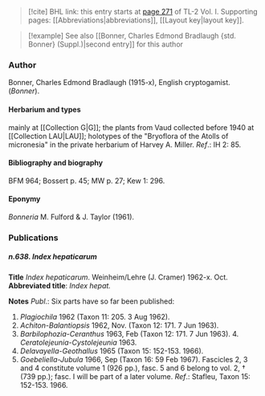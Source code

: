 > [!cite] BHL link: this entry starts at [page 271](https://www.biodiversitylibrary.org/item/103414#page/319/mode/1up) of TL-2 Vol. I.
> Supporting pages: [[Abbreviations|abbreviations]], [[Layout key|layout key]].

> [!example] See also [[Bonner, Charles Edmond Bradlaugh {std. Bonner} (Suppl.)|second entry]] for this author

### Author

Bonner, Charles Edmond Bradlaugh (1915-x), English cryptogamist. (*Bonner*).

#### Herbarium and types

mainly at [[Collection G|G]]; the plants from Vaud collected before 1940 at [[Collection LAU|LAU]]; holotypes of the "Bryoflora of the Atolls of micronesia" in the private herbarium of Harvey A. Miller.
*Ref*.: IH 2: 85.

#### Bibliography and biography

BFM 964; Bossert p. 45; MW p. 27; Kew 1: 296.

#### Eponymy

*Bonneria* M. Fulford & J. Taylor (1961).

### Publications

##### n.638. Index hepaticarum

**Title**
*Index hepaticarum*. Weinheim/Lehre (J. Cramer) 1962-x. Oct.
**Abbreviated title**: *Index hepat.*

**Notes**
*Publ*.: Six parts have so far been published:
1. *Plagiochila* 1962 (Taxon 11: 205. 3 Aug 1962).
2. *Achiton-Balantiopsis* 1962, Nov. (Taxon 12: 171. 7 Jun 1963).
3. *Barbilophozia-Ceranthus* 1963, Feb (Taxon 12: 171. 7 Jun 1963). 4. *Ceratolejeunia-Cystolejeunia* 1963.
5. *Delavayella-Geothallus* 1965 (Taxon 15: 152-153. 1966).
6. *Goebeliella-Jubula* 1966, Sep (Taxon 16: 59 Feb 1967).
Fascicles 2, 3 and 4 constitute volume 1 (926 pp.), fasc. 5 and 6 belong to vol. 2, † (739 pp.); fasc. I will be part of a later volume.
*Ref*.: Stafleu, Taxon 15: 152-153. 1966.

